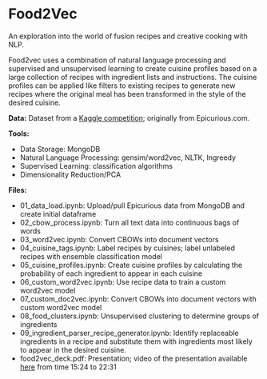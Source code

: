 # Food2Vec
An exploration into the world of fusion recipes and creative cooking with NLP. 

Food2vec uses a combination of natural language processing and supervised and unsupervised learning to create cuisine profiles based on a large collection of recipes with ingredient lists and instructions. The cuisine profiles can be applied like filters to existing recipes to generate new recipes where the original meal has been transformed in the style of the desired cuisine.

**Data:**
Dataset from a [Kaggle competition](https://www.kaggle.com/hugodarwood/epirecipes); originally 
from Epicurious.com.

**Tools:**
* Data Storage: MongoDB
* Natural Language Processing: gensim/word2vec, NLTK, Ingreedy
* Supervised Learning: classification algorithms
* Dimensionality Reduction/PCA

**Files:**
* 01_data_load.ipynb: Upload/pull Epicurious data from MongoDB and create initial dataframe
* 02_cbow_process.ipynb: Turn all text data into continuous bags of words
* 03_word2vec.ipynb: Convert CBOWs into document vectors
* 04_cuisine_tags.ipynb: Label recipes by cuisines; label unlabeled recipes with ensemble classification model 
* 05_cuisine_profiles.ipynb: Create cuisine profiles by calculating the probability of each ingredient to appear in each cuisine 
* 06_custom_word2vec.ipynb: Use recipe data to train a custom word2vec model
* 07_custom_doc2vec.ipynb: Convert CBOWs into document vectors with custom word2vec model
* 08_food_clusters.ipynb: Unsupervised clustering to determine groups of ingredients
* 09_ingredient_parser_recipe_generator.ipynb: Identify replaceable ingredients in a recipe and substitute them with ingredients most likely to appear in the desired cuisine.
* food2vec_deck.pdf: Presentation; video of the presentation available [here](https://livestream.com/metis/events/7832294) from time 15:24 to 22:31

